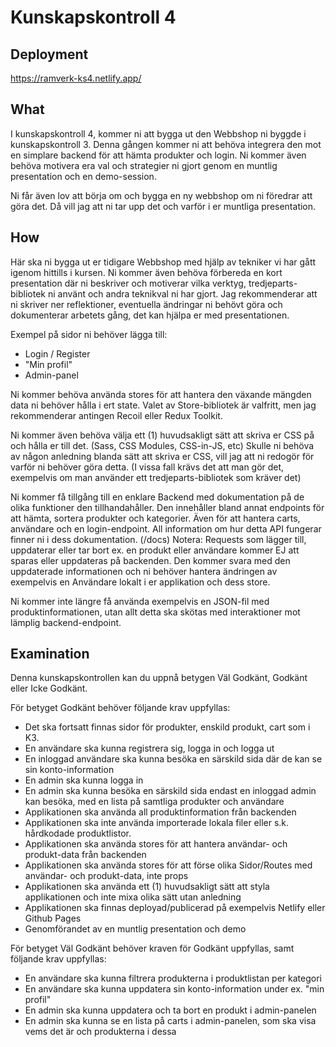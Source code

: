 # Kunskapskontroll 4


## Deployment

https://ramverk-ks4.netlify.app/

## What

I kunskapskontroll 4, kommer ni att bygga ut den Webbshop ni byggde i kunskapskontroll 3.
Denna gången kommer ni att behöva integrera den mot en simplare backend för att hämta produkter och login.
Ni kommer även behöva motivera era val och strategier ni gjort genom en muntlig presentation och en demo-session.

Ni får även lov att börja om och bygga en ny webbshop om ni föredrar att göra det. 
Då vill jag att ni tar upp det och varför i er muntliga presentation.

## How

Här ska ni bygga ut er tidigare Webbshop med hjälp av tekniker vi har gått igenom hittills i kursen.
Ni kommer även behöva förbereda en kort presentation där ni beskriver och motiverar vilka verktyg, tredjeparts-bibliotek ni använt och andra teknikval ni har gjort.
Jag rekommenderar att ni skriver ner reflektioner, eventuella ändringar ni behövt göra och dokumenterar arbetets gång, det kan hjälpa er med presentationen.

Exempel på sidor ni behöver lägga till:
- Login / Register
- "Min profil"
- Admin-panel

Ni kommer behöva använda stores för att hantera den växande mängden data ni behöver hålla i ert state.
Valet av Store-bibliotek är valfritt, men jag rekommenderar antingen Recoil eller Redux Toolkit.  

Ni kommer även behöva välja ett (1) huvudsakligt sätt att skriva er CSS på och hålla er till det. (Sass, CSS Modules, CSS-in-JS, etc)
Skulle ni behöva av någon anledning blanda sätt att skriva er CSS, vill jag att ni redogör för varför ni behöver göra detta.
(I vissa fall krävs det att man gör det, exempelvis om man använder ett tredjeparts-bibliotek som kräver det)

Ni kommer få tillgång till en enklare Backend med dokumentation på de olika funktioner den tillhandahåller.
Den innehåller bland annat endpoints för att hämta, sortera produkter och kategorier. Även för att hantera carts, användare och en login-endpoint.
All information om hur detta API fungerar finner ni i dess dokumentation. (/docs)
Notera: Requests som lägger till, uppdaterar eller tar bort ex. en produkt eller användare kommer EJ att sparas eller uppdateras på backenden.
Den kommer svara med den uppdaterade informationen och ni behöver hantera ändringen av exempelvis en Användare lokalt i er applikation och dess store. 

Ni kommer inte längre få använda exempelvis en JSON-fil med produktinformationen, utan allt detta ska skötas med interaktioner mot lämplig backend-endpoint.

## Examination

Denna kunskapskontrollen kan du uppnå betygen Väl Godkänt, Godkänt eller Icke Godkänt.

För betyget Godkänt behöver följande krav uppfyllas:

- Det ska fortsatt finnas sidor för produkter, enskild produkt, cart som i K3.
- En användare ska kunna registrera sig, logga in och logga ut
- En inloggad användare ska kunna besöka en särskild sida där de kan se sin konto-information
- En admin ska kunna logga in
- En admin ska kunna besöka en särskild sida endast en inloggad admin kan besöka, med en lista på samtliga produkter och användare
- Applikationen ska använda all produktinformation från backenden
- Applikationen ska inte använda importerade lokala filer eller s.k. hårdkodade produktlistor.
- Applikationen ska använda stores för att hantera användar- och produkt-data från backenden
- Applikationen ska använda stores för att förse olika Sidor/Routes med användar- och produkt-data, inte props
- Applikationen ska använda ett (1) huvudsakligt sätt att styla applikationen och inte mixa olika sätt utan anledning
- Applikationen ska finnas deployad/publicerad på exempelvis Netlify eller Github Pages
- Genomförandet av en muntlig presentation och demo

För betyget Väl Godkänt behöver kraven för Godkänt uppfyllas, samt följande krav uppfyllas:

- En användare ska kunna filtrera produkterna i produktlistan per kategori
- En användare ska kunna uppdatera sin konto-information under ex. "min profil"
- En admin ska kunna uppdatera och ta bort en produkt i admin-panelen
- En admin ska kunna se en lista på carts i admin-panelen, som ska visa vems det är och produkterna i dessa